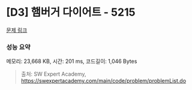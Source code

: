 # [D3] 햄버거 다이어트 - 5215 

[문제 링크](https://swexpertacademy.com/main/code/problem/problemDetail.do?contestProbId=AWT-lPB6dHUDFAVT) 

### 성능 요약

메모리: 23,668 KB, 시간: 201 ms, 코드길이: 1,046 Bytes



> 출처: SW Expert Academy, https://swexpertacademy.com/main/code/problem/problemList.do